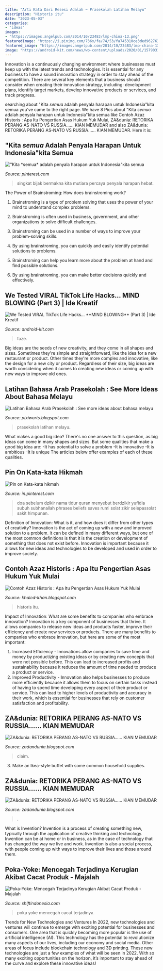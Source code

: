 ```yaml
---
title: "Arti Kata Dari Resesi Adalah ~ Prasekolah Latihan Melayu"
description: "Historis itu"
date: "2023-05-03"
categories:
- "ideas"
images:
- "https://images.angelpub.com/2014/10/23483/lmp-china-13.png"
featuredImage: "https://i.pinimg.com/736x/fa/74/53/fa745310ce3ded9627639aac8c2ee032.jpg"
featured_image: "https://images.angelpub.com/2014/10/23483/lmp-china-13.png"
image: "https://android-kit.com/news/wp-content/uploads/2020/01/1579031428_maxresdefault.jpg"
---
```



Innovation is a continuously changing environment where businesses must keep up with the latest trends and technologies. It is essential for any business to have a sound innovation strategy in order to stay ahead of the competition. There are several key elements that a business should consider when creating their innovation strategy, including: development plans, identify target markets, develop innovative products or services, and track progress.

	

		
searching about &quot;Kita *semua* adalah penyala harapan untuk Indonesia&quot;kita semua you've came to the right page. We have 8 Pics about &quot;Kita *semua* adalah penyala harapan untuk Indonesia&quot;kita semua like Contoh Azaz Historis : Apa Itu Pengertian Asas Hukum Yuk Mulai, ZA&amp;dunia: RETORIKA PERANG AS-NATO VS RUSSIA...... KIAN MEMUDAR and also ZA&amp;dunia: RETORIKA PERANG AS-NATO VS RUSSIA...... KIAN MEMUDAR. Here it is:
		
    
## &quot;Kita *semua* Adalah Penyala Harapan Untuk Indonesia&quot;kita Semua

<img loading=lazy src="https://i.pinimg.com/originals/50/46/c3/5046c36b08b16607bda4841cf8c3fdbf.jpg" onerror="this.onerror=null;this.src='https://tse3.mm.bing.net/th?id=OIP.jnO6qIXED2Y3ZjrDspZ0qwHaKK&amp;pid=15.1';" alt="&quot;Kita *semua* adalah penyala harapan untuk Indonesia&quot;kita semua">

_Source: pinterest.com_

>singkat bijak bermakna kita mutiara percaya penyala harapan hebat. 

	

The Power of Brainstroming: How does brainstroming work?
1. Brainstroming is a type of problem solving that uses the power of your mind to understand complex problems.
2. Brainstroming is often used in business, government, and other organizations to solve difficult challenges.

3. Brainstroming can be used in a number of ways to improve your problem-solving skills.

4. By using brainstroming, you can quickly and easily identify potential solutions to problems.

5. Brainstroming can help you learn more about the problem at hand and find possible solutions.

6. By using brainstroming, you can make better decisions quickly and effectively.

    
## We Tested VIRAL TikTok Life Hacks… **MIND BLOWING** (Part 3) | Ide Kreatif

<img loading=lazy src="https://android-kit.com/news/wp-content/uploads/2020/01/1579031428_maxresdefault.jpg" onerror="this.onerror=null;this.src='https://tse2.mm.bing.net/th?id=OIP.i7D9GoKT4XfDWb-FX2tYzgHaEK&amp;pid=15.1';" alt="We Tested VIRAL TikTok Life Hacks… **MIND BLOWING** (Part 3) | Ide Kreatif">

_Source: android-kit.com_

>faze. 

	

Big ideas are the seeds of new creativity, and they come in all shapes and sizes. Sometimes they're simple and straightforward, like the idea for a new restaurant or product. Other times they're more complex and innovative, like the design for a new city or product. Regardless of their size, big ideas are worth considering when it comes to creating new ideas or coming up with new ways to improve old ones.

    
## Latihan Bahasa Arab Prasekolah : See More Ideas About Bahasa Melayu

<img loading=lazy src="https://cf.shopee.com.my/file/a957d4ec819ee899d46c81f21dda26e2" onerror="this.onerror=null;this.src='https://tse3.mm.bing.net/th?id=OIP.qVfU7IGe6JnUbIHyHdom4gHaKn&amp;pid=15.1';" alt="Latihan Bahasa Arab Prasekolah : See more ideas about bahasa melayu">

_Source: pixiwarts.blogspot.com_

>prasekolah latihan melayu. 

	

What makes a good big idea?
There's no one answer to this question, as big ideas can come in many shapes and sizes. But some qualities that make a good big idea are: 
-It has potential to solve a problem
-It is innovative
-It is ambitious
-It is unique 
The articles below offer examples of each of these qualities.

    
## Pin On Kata-kata Hikmah

<img loading=lazy src="https://i.pinimg.com/736x/fa/74/53/fa745310ce3ded9627639aac8c2ee032.jpg" onerror="this.onerror=null;this.src='https://tse3.mm.bing.net/th?id=OIP.zcs76qMEcP2qaY24I7PhTQHaNK&amp;pid=15.1';" alt="Pin on Kata-kata hikmah">

_Source: in.pinterest.com_

>doa sebelum dzikir nama tidur quran menyebut berdzikir yufidia subuh subhanallah phrases beliefs saves rumi solat zikir selepassolat sakit himpunan. 

	

Definition of Innovation: What is it, and how does it differ from other types of creativity?
Innovation is the act of coming up with a new and improved solution to a problem. It can be defined in many different ways, but one of the most common definitions is that it is the creation or development of something that does not exist before. Innovation is important because it allows for new ideas and technologies to be developed and used in order to improve society.

    
## Contoh Azaz Historis : Apa Itu Pengertian Asas Hukum Yuk Mulai

<img loading=lazy src="https://lh6.googleusercontent.com/proxy/7MZ1OISvs7YyaPAjy1VKfgOhhJdcrKYZq1baTPNDttjWW_Cz3gPC-cwJ5Li60yZ-piTlMrQHRp2tK_8FfkvAMTj4wu4D9y7odyzYnD9cMg=w1200-h630-p-k-no-nu" onerror="this.onerror=null;this.src='https://tse4.mm.bing.net/th?id=OIP.mjlIOZuWGYa3z6Uk_I8sywHaEj&amp;pid=15.1';" alt="Contoh Azaz Historis : Apa Itu Pengertian Asas Hukum Yuk Mulai">

_Source: khaled-khan.blogspot.com_

>historis itu. 

	

Impact of Innovation: What are some benefits to companies who embrace innovation?
Innovation is a key component of businesses that thrive. It allows companies to release new ideas and products faster, improve their efficiency and create new services or products. There are many benefits to companies who embrace innovation, but here are some of the most important: 
1. Increased Efficiency - Innovations allow companies to save time and money by productizing existing ideas or by creating new concepts that were not possible before. This can lead to increased profits and sustainability because it reduces the amount of time needed to produce a product or service. 
2. Improved Productivity - Innovation also helps businesses to produce more efficiently because it allows them to focus on certain tasks instead of having to spend time developing every aspect of their product or service. This can lead to higher levels of productivity and accuracy in their work, which is essential for businesses that rely on customer satisfaction and profitability.

    
## ZA&amp;dunia: RETORIKA PERANG AS-NATO VS RUSSIA...... KIAN MEMUDAR

<img loading=lazy src="https://images.angelpub.com/2014/10/23474/lmp-china-4.png" onerror="this.onerror=null;this.src='https://tse3.mm.bing.net/th?id=OIP.Bs-m_5dp2JyGdAy40quJQAHaEY&amp;pid=15.1';" alt="ZA&amp;dunia: RETORIKA PERANG AS-NATO VS RUSSIA...... KIAN MEMUDAR">

_Source: zadandunia.blogspot.com_

>claim. 

	

3. Make an Ikea-style buffet with some common household supplies.

    
## ZA&amp;dunia: RETORIKA PERANG AS-NATO VS RUSSIA...... KIAN MEMUDAR

<img loading=lazy src="https://images.angelpub.com/2014/10/23483/lmp-china-13.png" onerror="this.onerror=null;this.src='https://tse2.mm.bing.net/th?id=OIP.fxQwD4Aj8wiac5L-MGGkpQHaFq&amp;pid=15.1';" alt="ZA&amp;dunia: RETORIKA PERANG AS-NATO VS RUSSIA...... KIAN MEMUDAR">

_Source: zadandunia.blogspot.com_

>. 

	

What is Invention?
Invention is a process of creating something new, typically through the application of creative thinking and technology. Invention can be at home or in business, as in the case of technology that has changed the way we live and work. Invention is also a social process, with people coming up with ways to improve their lives and those around them.

    
## Poka-Yoke: Mencegah Terjadinya Kerugian Akibat Cacat Produk - Majalah

<img loading=lazy src="https://shiftindonesia.com/wp-content/uploads/2012/08/poka-yoke.jpg" onerror="this.onerror=null;this.src='https://tse2.mm.bing.net/th?id=OIP.1gFmFpmER7a9YlDLipXuVgAAAA&amp;pid=15.1';" alt="Poka-Yoke: Mencegah Terjadinya Kerugian Akibat Cacat Produk - Majalah">

_Source: shiftindonesia.com_

>poka yoke mencegah cacat terjadinya. 

	

Trends for New Technologies and Ventures
In 2022, new technologies and ventures will continue to emerge with exciting potential for businesses and consumers. One area that is quickly becoming more popular is the use of artificial intelligence (AI). This technology has the potential to revolutionize many aspects of our lives, including our economy and social media. Other areas of focus include blockchain technology and 3D printing. These new technologies are just a few examples of what will be seen in 2022. With so many exciting opportunities on the horizon, it’s important to stay ahead of the curve and explore these innovative ideas!

